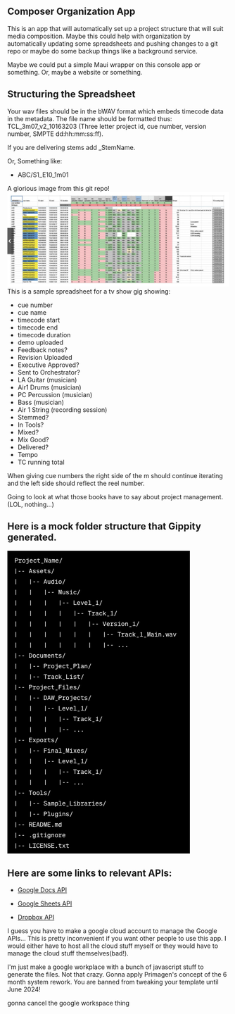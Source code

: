 Composer Organization App
---
This is an app that will automatically set up a project structure that will suit media composition.
Maybe this could help with organization by automatically updating some spreadsheets and pushing changes to a git repo or maybe do some backup things like a background service.

Maybe we could put a simple Maui wrapper on this console app or something. 
Or, maybe a website or something.

Structuring the Spreadsheet
---
Your wav files should be in the bWAV format which embeds timecode data in the metadata. The file name should be formatted thus: TCL_3m07_v2_10163203 (Three letter project id, cue number, version number, SMPTE dd:hh:mm:ss:ff). 

If you are delivering stems add _StemName.

Or, Something like:
- ABC/S1_E10_1m01

A glorious image from this git repo!
![Alt A picture of a spread sheet](images/Screen%20Shot%202023-12-26%20at%2010.54.52%20PM.png)
This is a sample spreadsheet for a tv show gig showing:
- cue number
- cue name
- timecode start
- timecode end
- timecode duration
- demo uploaded
- Feedback notes?
- Revision Uploaded
- Executive Approved?
- Sent to Orchestrator?
- LA Guitar (musician)
- Air1 Drums (musician)
- PC Percussion (musician)
- Bass (musician)
- Air 1 String (recording session)
- Stemmed?
- In Tools?
- Mixed? 
- Mix Good? 
- Delivered? 
- Tempo
- TC running total

When giving cue numbers the right side of the m should continue iterating and the left side should reflect the reel number.

Going to look at what those books have to say about project management. (LOL, nothing...)

Here is a mock folder structure that Gippity generated.
---
![Alt a file structure](images/Screen%20Shot%202023-12-27%20at%201.52.07%20PM.png)

Here are some links to relevant APIs:
---
- [Google Docs API](https://developers.google.com/docs/api/how-tos/overview)

- [Google Sheets API](https://developers.google.com/sheets/api/guides/concepts)

- [Dropbox API](https://www.dropbox.com/developers/documentation/http/overview)


I guess you have to make a google cloud account to manage the Google APIs...
This is pretty inconvenient if you want other people to use this app. I would either have to host all the cloud stuff myself or they would have to manage the cloud stuff themselves(bad!).

I'm just make a google workplace with a bunch of javascript stuff to generate the files. Not that crazy.
Gonna apply Primagen's concept of the 6 month system rework. You are banned from tweaking your template until June 2024!

gonna cancel the google workspace thing